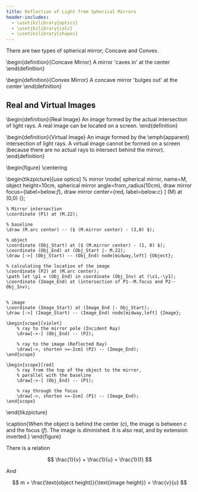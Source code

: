 ```yaml
---
title: Reflection of Light from Spherical Mirrors
header-includes:
  - \usetikzlibrary{optics}
  - \usetikzlibrary{calc}
  - \usetikzlibrary{shapes}
---
```



There are two types of spherical mirror; Concave and Convex.

\begin{definition}{Concave Mirror}
A mirror 'caves in' at the center
\end{definition}

\begin{definition}{Convex Mirror}
A concave mirror 'bulges out' at the center
\end{definition}

## Real and Virtual Images

\begin{definition}{Real Image}
An image formed by the actual intersection of light rays. A real image can be located on a screen.
\end{definition}

\begin{definition}{Virtual Image}
An image formed by the \emph{apparent} intersection of light rays.
A virtual image cannot be formed on a screen (because there are no actual rays to intersect behind the mirror).
\end{definition}

\begin{figure}
	\centering

\begin{tikzpicture}[use optics]
	% mirror
	\node[
		spherical mirror, 
	  	name=M,  
	  	object height=10cm,
	  	spherical mirror angle=from_radius(10cm),
	  	draw mirror focus={label=below:$f$}, 
	  	draw mirror center={red, label=below:$c$}
	] (M) at (0,0) {};
	
	% Mirror intersection
	\coordinate (P1) at (M.22);

	% baseline
	\draw (M.arc center) -- ($ (M.mirror center) - (3,0) $);
	
	% object
	\coordinate (Obj_Start) at ($ (M.mirror center) - (1, 0) $);
	\coordinate (Obj_End) at (Obj_Start |- M.22);
	\draw [->] (Obj_Start) -- (Obj_End) node[midway,left] {Object};
	
	% calculating the location of the image
	\coordinate (P2) at (M.arc center);
	\path let \p1 = (Obj_End) in coordinate (Obj_Inv) at (\x1,-\y1);
	\coordinate (Image_End) at (intersection of P1--M.focus and P2--Obj_Inv);
	
	
	% image
	\coordinate (Image_Start) at (Image_End |- Obj_Start);
	\draw [->] (Image_Start) -- (Image_End) node[midway,left] {Image};
	
	\begin{scope}[violet]
		% ray to the mirror pole (Incident Ray)
  		\draw[->-] (Obj_End) -- (P2);
		
		% ray to the image (Reflected Ray)
  		\draw[->, shorten >=-2cm] (P2) -- (Image_End);
	\end{scope}
	
	\begin{scope}[red]
		% ray from the top of the object to the mirror, 
		% parallel with the baseline
  		\draw[->-] (Obj_End) -- (P1);
  		
  		% ray through the focus
  		\draw[->, shorten >=-2cm] (P1) -- (Image_End);  		
	\end{scope}
\end{tikzpicture}

  \caption{When the object is behind the center ($c$), the image is between $c$ and the focus ($f$). The image is diminished. It is also real, and by extension inverted.}
\end{figure}


There is a relation

$$
\frac{1}{v} + \frac{1}{u} = \frac{1}{f}
$$

And 

$$
m = \frac{\text{object height}}{\text{image height}} = \frac{v}{u}
$$